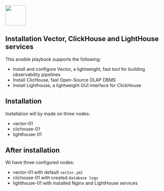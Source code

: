 <img src="https://bigdataschool.ru/wp-content/webp-express/webp-images/uploads/2020/06/%D0%BA%D0%BB%D0%B8%D0%BA_0-768x215.png.webp" height="64px"/>

## Installation Vector, ClickHouse and LightHouse services

This ansible playbook supports the following:

- Install and configure Vector, a lightweight, fast tool for building observability pipelines
- Install ClicHouse, fast Open-Source OLAP DBMS
- Install Lighthouse, a lightweight GUI interface for ClickHouse

## Installation

Installation will by made on three nodes:

- vector-01
- clichouse-01
- lighthouse-01

## After installation

Wi have three configured nodes:

- vector-01 with default `vector.yml`
- clichouse-01 with created `database logs`
- lighthouse-01 with installed Nginx and LightHouse services